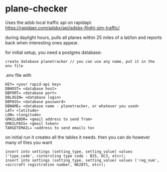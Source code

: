 # plane-checker

Uses the adsb local traffic api on rapidapi: https://rapidapi.com/adsbx/api/adsbx-flight-sim-traffic/

during daylight hours, pulls all planes within 25 miles of a lat/lon and reports back when interesting ones appear.

for initial setup, you need a postgres database:

```
create database planetracker // you can use any name, put it in the env file
```


.env file with 

```
KEY= <your rapid-api key>
DBHOST= <database host>
DBPORT= <database port>
DBLOGIN= <database login>
DBPASS= <database password>
DBNAME= <database name - planetracker, or whatever you used>
LAT= <latitude>
LON= <longitude>
GMAILADDR= <gmail address to send from>
GMAILPASS= <gmail token>
TARGETEMAIL= <address to send emails to>
```

on initial run it creates all the tables it needs. then you can do however many of thes you want

```
insert into settings (setting_type, setting_value) values ('type_code', <intersting type code - B25, DC3, etc>);
insert into settings (setting_type, setting_value) values ('reg_num', <aircraft registration number, N628TS, etc>);
```
